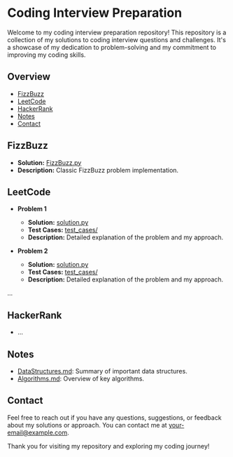 # Coding Interview Preparation

Welcome to my coding interview preparation repository! This repository is a collection of my solutions to coding interview questions and challenges. It's a showcase of my dedication to problem-solving and my commitment to improving my coding skills.

## Overview

- [FizzBuzz](#fizzbuzz)
- [LeetCode](#leetcode)
- [HackerRank](#hackerrank)
- [Notes](#notes)
- [Contact](#contact)

## FizzBuzz

- **Solution:** [FizzBuzz.py](FizzBuzz/FizzBuzz.py)
- **Description:** Classic FizzBuzz problem implementation.

## LeetCode

- **Problem 1**
  - **Solution:** [solution.py](LeetCode/Problem1/solution.py)
  - **Test Cases:** [test_cases/](LeetCode/Problem1/test_cases/)
  - **Description:** Detailed explanation of the problem and my approach.

- **Problem 2**
  - **Solution:** [solution.py](LeetCode/Problem2/solution.py)
  - **Test Cases:** [test_cases/](LeetCode/Problem2/test_cases/)
  - **Description:** Detailed explanation of the problem and my approach.

...

## HackerRank

- ...

## Notes

- [DataStructures.md](Notes/DataStructures.md): Summary of important data structures.
- [Algorithms.md](Notes/Algorithms.md): Overview of key algorithms.

## Contact

Feel free to reach out if you have any questions, suggestions, or feedback about my solutions or approach. You can contact me at [your-email@example.com](mailto:your-email@example.com).

Thank you for visiting my repository and exploring my coding journey!
